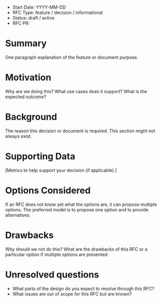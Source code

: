 * Start Date: YYYY-MM-DD
* RFC Type: feature / decision / informational
* Status: draft / active
* RFC PR: <link>

# Summary

One paragraph explanation of the feature or document purpose.

# Motivation

Why are we doing this? What use cases does it support? What is the expected outcome?

# Background

The reason this decision or document is required.  This section might not always exist.

# Supporting Data

[Metrics to help support your decision (if applicable).]

# Options Considered

If an RFC does not know yet what the options are, it can propose multiple options.  The
preferred model is to propose one option and to provide alternatives.

# Drawbacks

Why should we not do this?  What are the drawbacks of this RFC or a particular option if
multiple options are presented.

# Unresolved questions

* What parts of the design do you expect to resolve through this RFC?
* What issues are out of scope for this RFC but are known?
